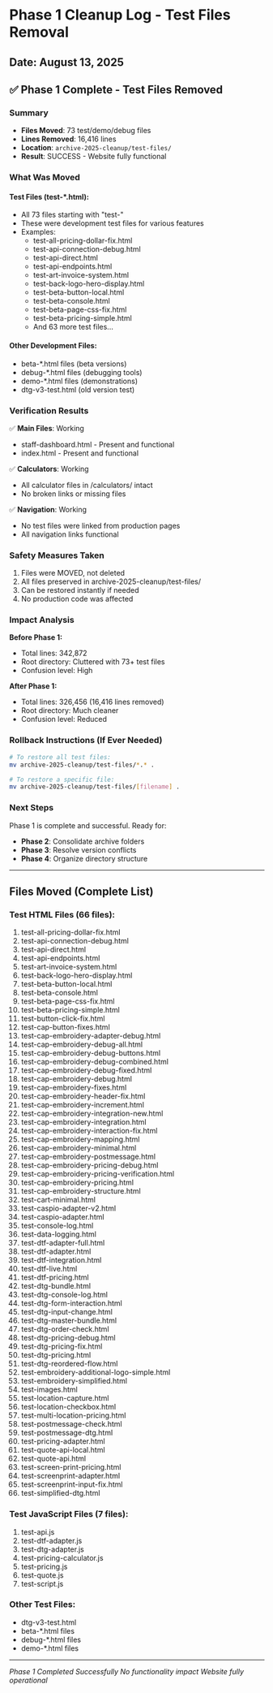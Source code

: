 # Phase 1 Cleanup Log - Test Files Removal

## Date: August 13, 2025

## ✅ Phase 1 Complete - Test Files Removed

### Summary
- **Files Moved**: 73 test/demo/debug files
- **Lines Removed**: 16,416 lines
- **Location**: `archive-2025-cleanup/test-files/`
- **Result**: SUCCESS - Website fully functional

### What Was Moved

#### Test Files (test-*.html):
- All 73 files starting with "test-" 
- These were development test files for various features
- Examples:
  - test-all-pricing-dollar-fix.html
  - test-api-connection-debug.html
  - test-api-direct.html
  - test-api-endpoints.html
  - test-art-invoice-system.html
  - test-back-logo-hero-display.html
  - test-beta-button-local.html
  - test-beta-console.html
  - test-beta-page-css-fix.html
  - test-beta-pricing-simple.html
  - And 63 more test files...

#### Other Development Files:
- beta-*.html files (beta versions)
- debug-*.html files (debugging tools)
- demo-*.html files (demonstrations)
- dtg-v3-test.html (old version test)

### Verification Results

✅ **Main Files**: Working
- staff-dashboard.html - Present and functional
- index.html - Present and functional

✅ **Calculators**: Working
- All calculator files in /calculators/ intact
- No broken links or missing files

✅ **Navigation**: Working
- No test files were linked from production pages
- All navigation links functional

### Safety Measures Taken
1. Files were MOVED, not deleted
2. All files preserved in archive-2025-cleanup/test-files/
3. Can be restored instantly if needed
4. No production code was affected

### Impact Analysis

**Before Phase 1:**
- Total lines: 342,872
- Root directory: Cluttered with 73+ test files
- Confusion level: High

**After Phase 1:**
- Total lines: 326,456 (16,416 lines removed)
- Root directory: Much cleaner
- Confusion level: Reduced

### Rollback Instructions (If Ever Needed)
```bash
# To restore all test files:
mv archive-2025-cleanup/test-files/*.* .

# To restore a specific file:
mv archive-2025-cleanup/test-files/[filename] .
```

### Next Steps
Phase 1 is complete and successful. Ready for:
- **Phase 2**: Consolidate archive folders
- **Phase 3**: Resolve version conflicts
- **Phase 4**: Organize directory structure

---

## Files Moved (Complete List)

### Test HTML Files (66 files):
1. test-all-pricing-dollar-fix.html
2. test-api-connection-debug.html
3. test-api-direct.html
4. test-api-endpoints.html
5. test-art-invoice-system.html
6. test-back-logo-hero-display.html
7. test-beta-button-local.html
8. test-beta-console.html
9. test-beta-page-css-fix.html
10. test-beta-pricing-simple.html
11. test-button-click-fix.html
12. test-cap-button-fixes.html
13. test-cap-embroidery-adapter-debug.html
14. test-cap-embroidery-debug-all.html
15. test-cap-embroidery-debug-buttons.html
16. test-cap-embroidery-debug-combined.html
17. test-cap-embroidery-debug-fixed.html
18. test-cap-embroidery-debug.html
19. test-cap-embroidery-fixes.html
20. test-cap-embroidery-header-fix.html
21. test-cap-embroidery-increment.html
22. test-cap-embroidery-integration-new.html
23. test-cap-embroidery-integration.html
24. test-cap-embroidery-interaction-fix.html
25. test-cap-embroidery-mapping.html
26. test-cap-embroidery-minimal.html
27. test-cap-embroidery-postmessage.html
28. test-cap-embroidery-pricing-debug.html
29. test-cap-embroidery-pricing-verification.html
30. test-cap-embroidery-pricing.html
31. test-cap-embroidery-structure.html
32. test-cart-minimal.html
33. test-caspio-adapter-v2.html
34. test-caspio-adapter.html
35. test-console-log.html
36. test-data-logging.html
37. test-dtf-adapter-full.html
38. test-dtf-adapter.html
39. test-dtf-integration.html
40. test-dtf-live.html
41. test-dtf-pricing.html
42. test-dtg-bundle.html
43. test-dtg-console-log.html
44. test-dtg-form-interaction.html
45. test-dtg-input-change.html
46. test-dtg-master-bundle.html
47. test-dtg-order-check.html
48. test-dtg-pricing-debug.html
49. test-dtg-pricing-fix.html
50. test-dtg-pricing.html
51. test-dtg-reordered-flow.html
52. test-embroidery-additional-logo-simple.html
53. test-embroidery-simplified.html
54. test-images.html
55. test-location-capture.html
56. test-location-checkbox.html
57. test-multi-location-pricing.html
58. test-postmessage-check.html
59. test-postmessage-dtg.html
60. test-pricing-adapter.html
61. test-quote-api-local.html
62. test-quote-api.html
63. test-screen-print-pricing.html
64. test-screenprint-adapter.html
65. test-screenprint-input-fix.html
66. test-simplified-dtg.html

### Test JavaScript Files (7 files):
1. test-api.js
2. test-dtf-adapter.js
3. test-dtg-adapter.js
4. test-pricing-calculator.js
5. test-pricing.js
6. test-quote.js
7. test-script.js

### Other Test Files:
- dtg-v3-test.html
- beta-*.html files
- debug-*.html files
- demo-*.html files

---

*Phase 1 Completed Successfully*
*No functionality impact*
*Website fully operational*